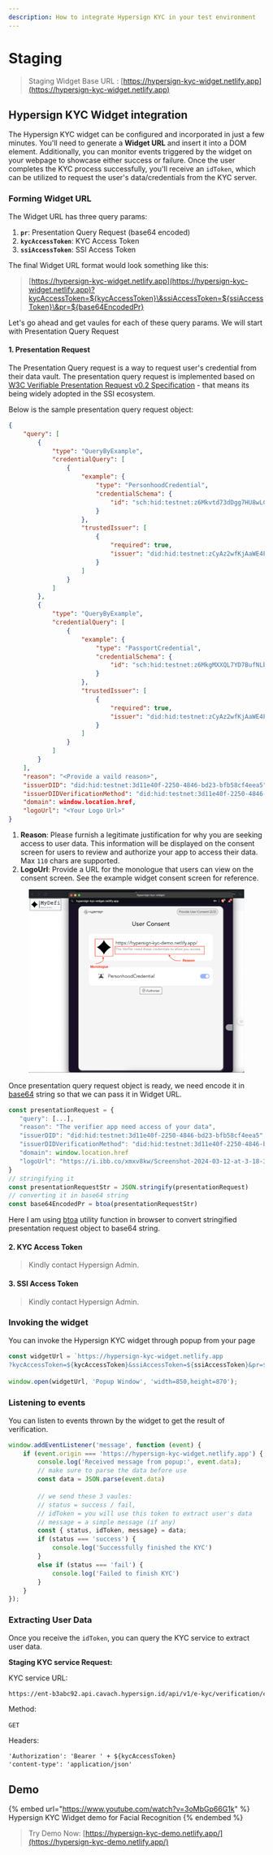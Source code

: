 ```yaml
---
description: How to integrate Hypersign KYC in your test environment
---
```


# Staging

> Staging Widget Base URL : [https://hypersign-kyc-widget.netlify.app](https://hypersign-kyc-widget.netlify.app)

## Hypersign KYC Widget integration

The Hypersign KYC widget can be configured and incorporated in just a few minutes. You'll need to generate a **Widget URL** and insert it into a DOM element. Additionally, you can monitor events triggered by the widget on your webpage to showcase either success or failure. Once the user completes the KYC process successfully, you'll receive an `idToken`, which can be utilized to request the user's data/credentials from the KYC server.

### Forming Widget URL

The Widget URL has  three query params:

1. **`pr`**: Presentation Query Request (base64 encoded)
2. **`kycAccessToken`**: KYC Access Token
3. **`ssiAccessToken`**: SSI Access Token

The final Widget URL format would look something like this:

> [https://hypersign-kyc-widget.netlify.app](https://hypersign-kyc-widget.netlify.app)?kycAccessToken=${kycAccessToken}\&ssiAccessToken=${ssiAccessToken}\&pr=${base64EncodedPr}

Let's go ahead and get vaules for each of these query params. We will start with Presentation Query Request

#### 1. Presentation Request&#x20;

The Presentation Query request is a way to request user's credential from their data vault. The presentation query request is implemented based on [W3C Verifiable Presentation Request v0.2 Specification](https://w3c-ccg.github.io/vp-request-spec/) - that means its being widely adopted in the SSI ecosystem.&#x20;

Below is the sample presentation query request object:&#x20;

```json
{
    "query": [
        {
            "type": "QueryByExample",
            "credentialQuery": [
                {
                    "example": {
                        "type": "PersonhoodCredential",
                        "credentialSchema": {
                            "id": "sch:hid:testnet:z6Mkvtd73dDgg7HU8wLCmXbe2RAHPAU1Ex1VUXCFtPV7u36i:1.0"
                        }
                    },
                    "trustedIssuer": [
                        {
                            "required": true,
                            "issuer": "did:hid:testnet:zCyAz2wfKjAaWE4FW75KxpZh2wuo9kRAUZyV2xEe93cKr"
                        }
                    ]
                }
            ]
        },
        {
            "type": "QueryByExample",
            "credentialQuery": [
                {
                    "example": {
                        "type": "PassportCredential",
                        "credentialSchema": {
                            "id": "sch:hid:testnet:z6MkgMXXQL7YD7BufNLbjrwueoj4nmih9xujJ6aozJDmzFWx:1.0"
                        }
                    },
                    "trustedIssuer": [
                        {
                            "required": true,
                            "issuer": "did:hid:testnet:zCyAz2wfKjAaWE4FW75KxpZh2wuo9kRAUZyV2xEe93cKr"
                        }
                    ]
                }
            ]
        }
    ],
    "reason": "<Provide a vaild reason>",
    "issuerDID": "did:hid:testnet:3d11e40f-2250-4846-bd23-bfb58cf4eea5",
    "issuerDIDVerificationMethod": "did:hid:testnet:3d11e40f-2250-4846-bd23-bfb58cf4eea5#key-1",
    "domain": window.location.href,
    "logoUrl": "<Your Logo Url>"
}
```

1. **Reason**: Please furnish a legitimate justification for why you are seeking access to user data. This information will be displayed on the consent screen for users to review and authorize your app to access their data. Max `110` chars are supported.
2. **LogoUrl**: Provide a URL for the monologue that users can view on the consent screen. See the example widget consent screen for reference.&#x20;

<figure><img src="../../.gitbook/assets/image (41).png" alt=""><figcaption></figcaption></figure>

Once presentation query request object is ready, we need encode it in [base64](https://en.wikipedia.org/wiki/Base64) string so that we can pass it in Widget URL.&#x20;

```javascript
const presentationRequest = {
   "query": [...],
   "reason": "The verifier app need access of your data",
   "issuerDID": "did:hid:testnet:3d11e40f-2250-4846-bd23-bfb58cf4eea5",
   "issuerDIDVerificationMethod": "did:hid:testnet:3d11e40f-2250-4846-bd23-bfb58cf4eea5#key-1",
   "domain": window.location.href
   "logoUrl": "https://i.ibb.co/xmxv8kw/Screenshot-2024-03-12-at-3-18-37-PM.png"
}
// stringifying it
const presentationRequestStr = JSON.stringify(presentationRequest)
// converting it in base64 string
const base64EncodedPr = btoa(presentationRequestStr)
```

Here I am using [btoa](https://developer.mozilla.org/en-US/docs/Web/API/btoa) utility function in browser to convert stringified presentation request object to base64 string.&#x20;

#### 2. KYC Access Token

> Kindly contact Hypersign Admin.&#x20;

#### 3. SSI Access Token

> Kindly contact Hypersign Admin.

### Invoking the widget

You can invoke the Hypersign KYC widget through popup from your page

```javascript
const widgetUrl = `https://hypersign-kyc-widget.netlify.app
?kycAccessToken=${kycAccessToken}&ssiAccessToken=${ssiAccessToken}&pr=${base64EncodedPr}`

window.open(widgetUrl, 'Popup Window', 'width=850,height=870');
```

### Listening to events

You can listen to events thrown by the widget to get the result of verification.&#x20;

```javascript
window.addEventListener('message', function (event) {
    if (event.origin === 'https://hypersign-kyc-widget.netlify.app') {
        console.log('Received message from popup:', event.data);
        // make sure to parse the data before use
        const data = JSON.parse(event.data)
        
        // we send these 3 vaules: 
        // status = success / fail, 
        // idToken = you will use this token to extract user's data
        // message = a simple message (if any)
        const { status, idToken, message} = data;
        if (status === 'success') {
            console.log('Successfully finished the KYC')
        }
        else if (status === 'fail') {
            console.log('Failed to finish KYC')
        }
    }
});
```

### Extracting User Data

Once you receive the `idToken`, you can query the KYC service to extract user data.&#x20;

**Staging KYC service Request:** &#x20;

KYC  service URL:

```html
https://ent-b3abc92.api.cavach.hypersign.id/api/v1/e-kyc/verification/consent?idToken=${idToken}
```

Method:

`GET`

Headers:&#x20;

```
'Authorization': 'Bearer ' + ${kycAccessToken}
'content-type': 'application/json'
```

## Demo&#x20;

{% embed url="https://www.youtube.com/watch?v=3oMbGp66G1k" %}
Hypersign KYC Widget demo for Facial Recognition
{% endembed %}

> Try Demo Now:  [https://hypersign-kyc-demo.netlify.app/](https://hypersign-kyc-demo.netlify.app/)
